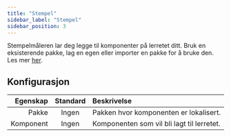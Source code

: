 ```yaml
---
title: "Stempel"
sidebar_label: "Stempel"
sidebar_position: 3
---
```


Stempelmåleren lar deg legge til komponenter på lerretet ditt. Bruk en eksisterende pakke, lag en egen eller importer en pakke for å bruke den. Les mer [her](../pack).

## Konfigurasjon

|  Egenskap | Standard | Beskrivelse                                |
| ---------:|:--------:|:------------------------------------------ |
|     Pakke |  Ingen   | Pakken hvor komponenten er lokalisert.     |
| Komponent |  Ingen   | Komponenten som vil bli lagt til lerretet. |
